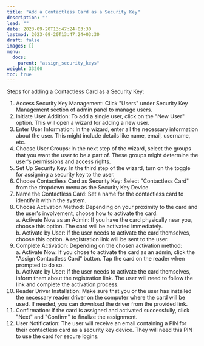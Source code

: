 ```yaml
---
title: "Add a Contactless Card as a Security Key"
description: ""
lead: ""
date: 2023-09-20T13:47:24+03:30
lastmod: 2023-09-20T13:47:24+03:30
draft: false
images: []
menu:
  docs:
    parent: "assign_security_keys"
weight: 33200
toc: true
---
```


Steps for adding a Contactless Card as a Security Key:  

1. Access Security Key Management: Click "Users" under Security Key Management section of admin panel to manage users.  
2. Initiate User Addition: To add a single user, click on the "New User" option. This will open a wizard for adding a new user.  
3. Enter User Information: In the wizard, enter all the necessary information about the user. This might include details like name, email, username, etc.  
4. Choose User Groups: In the next step of the wizard, select the groups that you want the user to be a part of. These groups might determine the user's permissions and access rights.  
5. Set Up Security Key: In the third step of the wizard, turn on the toggle for assigning a security key to the user.  
6. Choose Contactless Card as Security Key: Select "Contactless Card" from the dropdown menu as the Security Key Device.  
7. Name the Contactless Card: Set a name for the contactless card to identify it within the system.  
8. Choose Activation Method: Depending on your proximity to the card and the user's involvement, choose how to activate the card.  
    a. Activate Now as an Admin: If you have the card physically near you, choose this option. The card will be activated immediately.  
    b. Activate by User: If the user needs to activate the card themselves, choose this option. A registration link will be sent to the user.  
9. Complete Activation: Depending on the chosen activation method:  
    a. Activate Now: If you chose to activate the card as an admin, click the "Assign Contactless Card" button. Tap the card on the reader when prompted to do so.  
    b. Activate by User: If the user needs to activate the card themselves, inform them about the registration link. The user will need to follow the link and complete the activation process.  
10. Reader Driver Installation: Make sure that you or the user has installed the necessary reader driver on the computer where the card will be used. If needed, you can download the driver from the provided link.  
11. Confirmation: If the card is assigned and activated successfully, click "Next" and "Confirm" to finalize the assignment.  
12. User Notification: The user will receive an email containing a PIN for their contactless card as a security key device. They will need this PIN to use the card for secure logins.  
